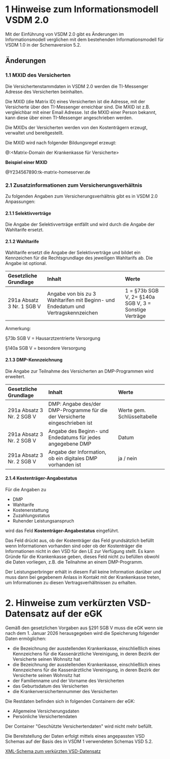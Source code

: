 # 1 Hinweise zum Informationsmodell VSDM 2.0

Mit der Einführung von VSDM 2.0 gibt es Änderungen im Informationsmodell verglichen mit dem bestehenden Informationsmodell für VSDM 1.0 in der Schemaversion 5.2.

## Änderungen

### 1.1 MXID des Versicherten

Die Versichertenstammdaten in VSDM 2.0 werden die TI-Messenger Adresse des Versicherten beinhalten.

Die MXID (die Matrix ID) eines Versicherten ist die Adresse, mit der Versicherte über den TI-Messenger erreichbar sind. Die MXID ist z.B. vergleichbar mit einer Email Adresse. Ist die MXID einer Person bekannt, kann diese über einen TI-Messenger angeschrieben werden.

Die MXIDs der Versicherten werden von den Kostenträgern erzeugt, verwaltet und bereitgestellt. 

Die MXID wird nach folgender Bildungsregel erzeugt:

@<KVNR>:<Matrix-Domain der Krankenkasse für Versicherte>

**Beispiel einer MXID**

@Y234567890:tk-matrix-homeserver.de



### 2.1 Zusatzinformationen zum Versicherungsverhältnis

Zu folgenden Angaben zum Versicherungsverhältnis gibt es in VSDM 2.0 Anpassungen:

#### 2.1.1 Selektivverträge

Die Angabe der Selektivverträge entfällt und wird durch die Angabe der Wahltarife ersetzt.

#### 2.1.2 Wahltarife

Wahltarife ersetzt die Angabe der Selektivverträge und bildet ein Kennzeichen für die Rechtsgrundlage des jeweiligen Wahltarifs ab. Die Angabe ist optional.

| Gesetzliche Grundlage | Inhalt | Werte |
| :--------------------- | :------------------------------------ | :------|
| 291a Absatz 3 Nr. 1 SGB V | Angabe von bis zu 3 Wahltarifen mit Beginn- und Endedatum und Vertragskennzeichen | 1 = §73b SGB V, 2=  §140a SGB V, 3 = Sonstige Verträge |

Anmerkung:

§73b SGB V = Hausarztzentrierte Versorgung

§140a SGB V = besondere Versorgung


#### 2.1.3 DMP-Kennzeichnung

Die Angabe zur Teilnahme des Versicherten an DMP-Programmen wird erweitert.

| Gesetzliche Grundlage | Inhalt | Werte |
| :--------------------- | :------------------------------------ | :------|
| 291a Absatz 3 Nr. 2 SGB V | DMP: Angabe des/der DMP-Programme für die der Versicherte eingeschrieben ist |  Werte gem. Schlüsseltabelle |
| 291a Absatz 3 Nr. 2 SGB V | Angabe des Beginn- und Endedatums für jedes angegebene DMP  |  Datum  | 
| 291a Absatz 3 Nr. 2 SGB V | Angabe der Information, ob ein digitales DMP vorhanden ist  |  ja / nein  | 


#### 2.1.4 Kostenträger-Angabestatus

Für die Angaben zu
- DMP
- Wahltarife
- Kostenerstattung
- Zuzahlungsstatus
- Ruhender Leistungsanspruch

wird das Feld **Kostenträger-Angabestatus** eingeführt.

Das Feld drückt aus, ob der Kostenträger das Feld grundsätzlich befüllt wenn Informationen vorhanden sind oder ob der Kostenträger die Informationen nicht in den VSD für den LE zur Verfügung stellt.
Es kann Gründe für die Krankenkasse geben, dieses Feld nicht zu befüllen obwohl die Daten vorliegen, z.B. die Teilnahme an einem DMP-Programm. 

Der Leistungserbringer erhält in diesem Fall keine Information darüber und muss dann bei gegebenem Anlass in Kontakt mit der Krankenkasse treten, um Informationen zu diesen Vertragsverhältnissen zu erhalten.

# 2. Hinweise zum verkürzten VSD-Datensatz auf der eGK

Gemäß den gesetzlichen Vorgaben aus §291 SGB V muss die eGK wenn sie nach dem 1. Januar 2026 herausgegeben wird die Speicherung folgender Daten ermöglichen:

- die Bezeichnung der ausstellenden Krankenkasse, einschließlich eines Kennzeichens für die Kassenärztliche Vereinigung, in deren Bezirk der Versicherte seinen Wohnsitz hat
- die Bezeichnung der ausstellenden Krankenkasse, einschließlich eines Kennzeichens für die Kassenärztliche Vereinigung, in deren Bezirk der Versicherte seinen Wohnsitz hat
- der Familienname und der Vorname des Versicherten
- das Geburtsdatum des Versicherten
- die Krankenversichertennummer des Versicherten

Die Restdaten befinden sich in folgenden Containern der eGK:
- Allgemeine Versicherungsdaten
- Persönliche Versichertendaten

Der Container "Geschützte Versichertendaten" wird nicht mehr befüllt.

Die Bereitstellung der Daten erfolgt mittels eines angepassten VSD Schemas auf der Basis des in VSDM 1 verwendeten Schemas VSD 5.2.
  

[XML-Schema zum verkürzten VSD-Datensatz](src/vsds/vsdmschemaverkuerzt.xsd)

